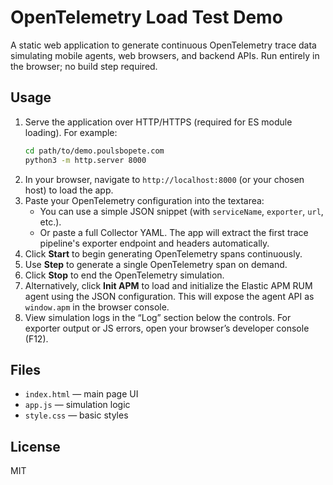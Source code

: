 # OpenTelemetry Load Test Demo

A static web application to generate continuous OpenTelemetry trace data simulating mobile agents, web browsers, and backend APIs.
Run entirely in the browser; no build step required.

## Usage
1. Serve the application over HTTP/HTTPS (required for ES module loading). For example:
   ```bash
   cd path/to/demo.poulsbopete.com
   python3 -m http.server 8000
   ```
2. In your browser, navigate to `http://localhost:8000` (or your chosen host) to load the app.
3. Paste your OpenTelemetry configuration into the textarea:
   - You can use a simple JSON snippet (with `serviceName`, `exporter`, `url`, etc.).
   - Or paste a full Collector YAML. The app will extract the first trace pipeline's exporter endpoint and headers automatically.
4. Click **Start** to begin generating OpenTelemetry spans continuously.
5. Use **Step** to generate a single OpenTelemetry span on demand.
6. Click **Stop** to end the OpenTelemetry simulation.
7. Alternatively, click **Init APM** to load and initialize the Elastic APM RUM agent using the JSON configuration. This will expose the agent API as `window.apm` in the browser console.
8. View simulation logs in the “Log” section below the controls. For exporter output or JS errors, open your browser’s developer console (F12).

## Files
- `index.html` — main page UI
- `app.js` — simulation logic
- `style.css` — basic styles

## License
MIT